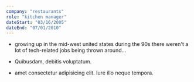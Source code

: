 ```yaml
---
company: "restaurants"
role: "kitchen manager"
dateStart: "03/16/2005"
dateEnd: "07/01/2010"
---
```


- growing up in the mid-west united states during the 90s there weren't a lot of tech-related jobs being thrown around...

- Quibusdam, debitis voluptatum.
- amet consectetur adipisicing elit. Iure illo neque tempora.